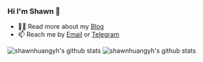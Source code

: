 ### Hi I'm Shawn 👋

- 🧑‍💻 Read more about my [Blog](https://shawnhuang.io/)
- 📫 Reach me by [Email](mailto:shawn@shawnhuang.io) or [Telegram](https://t.me/shawnhuangyh)

![shawnhuangyh's github stats](https://github-readme-stats-git-masterrstaa-rickstaa.vercel.app/api?username=shawnhuangyh&show_icons=true&theme=transparent&hide_title=true&count_private=true&hide=CMake,Makefile)
![shawnhuangyh's github stats](https://github-readme-stats.vercel.app/api/top-langs/?username=shawnhuangyh&hide=CMake,Makefile&theme=transparent&langs_count=6&layout=compact&count_private=true)
